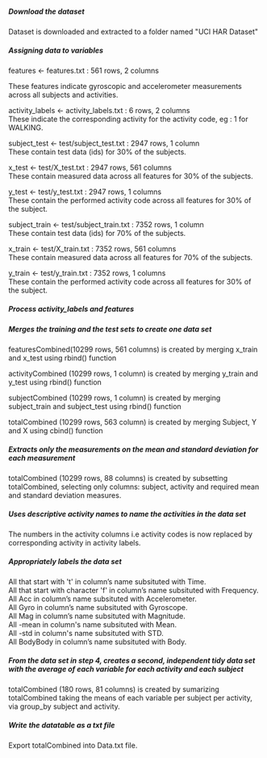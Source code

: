 <h5> Download the dataset </h5>
Dataset is downloaded and extracted to a folder named "UCI HAR Dataset"

<h5> Assigning data to variables </h5>
features <- features.txt : 561 rows, 2 columns

These features indicate gyroscopic and accelerometer measurements across all subjects and activities.

activity_labels <- activity_labels.txt : 6 rows, 2 columns <br/> These indicate the corresponding activity for the activity code, eg : 1 for WALKING.

subject_test <- test/subject_test.txt : 2947 rows, 1 column <br/> These contain test data (ids) for 30% of the subjects. 

x_test <- test/X_test.txt : 2947 rows, 561 columns <br/> These contain measured data across all features for 30% of the subjects.

y_test <- test/y_test.txt : 2947 rows, 1 columns  <br/> These contain the performed activity code across all features for 30% of the subject.

subject_train <- test/subject_train.txt : 7352 rows, 1 column <br/> These contain test data (ids) for 70% of the subjects.

x_train <- test/X_train.txt : 7352 rows, 561 columns <br/> These contain measured data across all features for 70% of the subjects.

y_train <- test/y_train.txt : 7352 rows, 1 columns <br/> These contain the performed activity code across all features for 30% of the subject.

<h5> Process activity_labels and features </h5>

<h5> Merges the training and the test sets to create one data set </h5>

featuresCombined(10299 rows, 561 columns) is created by merging x_train and x_test using rbind() function

activityCombined (10299 rows, 1 column) is created by merging y_train and y_test using rbind() function

subjectCombined (10299 rows, 1 column) is created by merging subject_train and subject_test using rbind() function

totalCombined (10299 rows, 563 column) is created by merging Subject, Y and X using cbind() function

<h5> Extracts only the measurements on the mean and standard deviation for each measurement </h5>

totalCombined (10299 rows, 88 columns) is created by subsetting totalCombined, selecting only columns: subject, activity and required mean and standard deviation measures.

<h5> Uses descriptive activity names to name the activities in the data set </h5>
The numbers in the activity columns i.e activity codes is now replaced by corresponding activity in activity labels.

<h5> Appropriately labels the data set </h5>
All that start with 't' in column’s name subsituted with Time. </br>
All that start with character 'f' in column’s name subsituted with Frequency. </br>
All Acc in column’s name subsituted with Accelerometer. </br>
All Gyro in column’s name subsituted with Gyroscope. </br>
All Mag in column’s name subsituted with Magnitude. </br>
All -mean in column's name subsituted with Mean. </br>
All -std in column's name subsituted with STD. </br>
All BodyBody in column’s name subsituted with Body.



<h5> From the data set in step 4, creates a second, independent tidy data set with the average of each variable for each activity and each subject </h5>
totalCombined (180 rows, 81 columns) is created by sumarizing totalCombined taking the means of each variable per subject per activity, via group_by subject and activity.

<h5> Write the datatable as a txt file </h5>
Export totalCombined into Data.txt file.
